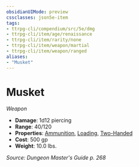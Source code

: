 ```yaml
---
obsidianUIMode: preview
cssclasses: json5e-item
tags:
- ttrpg-cli/compendium/src/5e/dmg
- ttrpg-cli/item/age/renaissance
- ttrpg-cli/item/rarity/none
- ttrpg-cli/item/weapon/martial
- ttrpg-cli/item/weapon/ranged
aliases: 
- "Musket"
---
```

# Musket
*Weapon*  


- **Damage**: 1d12 piercing
- **Range**: 40/120
- **Properties**: [Ammunition](/3-Mechanics/CLI/Rules/item-properties.md#Ammunition), [Loading](/3-Mechanics/CLI/Rules/item-properties.md#Loading), [Two-Handed](/3-Mechanics/CLI/Rules/item-properties.md#Two-Handed)
- **Cost**: 500 gp
- **Weight**: 10.0 lbs.

*Source: Dungeon Master's Guide p. 268*